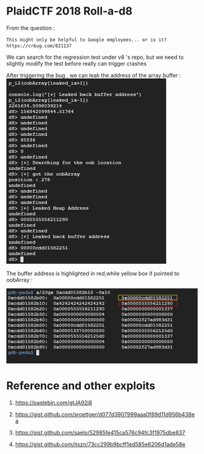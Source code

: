 # PlaidCTF 2018 Roll-a-d8

From the question : 

```
This might only be helpful to Google employees... or is it? https://crbug.com/821137
```

We can search for the regression test under v8 's repo, but we need to slightly modify the test before really can trigger crashes


After triggering the bug , we can leak the address of the array buffer :
![alt text](1.png)

The buffer address is highlighted in red,while yellow box if pointed to oobArray :

![alt text](2.png)


# Reference and other exploits

1. https://pastebin.com/gtJA92j8

2. https://gist.github.com/sroettger/d077d3907999aaa0f89d11d956b438ea

3. https://gist.github.com/saelo/52985fe415ca576c94fc3f1975dbe837

4. https://gist.github.com/itszn/73cc299b9bcff1ed585e6206d1ade58e



